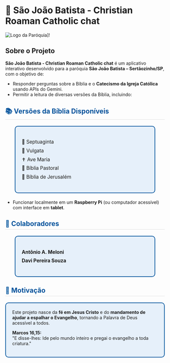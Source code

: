 # 📖 São João Batista - Christian Roaman Catholic chat

![Logo da Paróquia](https://github-production-user-asset-6210df.s3.amazonaws.com/226791106/479499454-61e5f7d9-4301-4d20-995c-28dd05b7f67b.png?X-Amz-Algorithm=AWS4-HMAC-SHA256&X-Amz-Credential=AKIAVCODYLSA53PQK4ZA%2F20250819%2Fus-east-1%2Fs3%2Faws4_request&X-Amz-Date=20250819T120936Z&X-Amz-Expires=300&X-Amz-Signature=e9cd96e7f168a74a218b0d18b6fe5f1055bd3b4a4bc8f2246af4f71b600b1e2c&X-Amz-SignedHeaders=host)]!

## Sobre o Projeto
**São João Batista - Christian Roaman Catholic chat** é um aplicativo interativo desenvolvido para a paróquia **São João Batista – Sertãozinho/SP**, com o objetivo de:  
- Responder perguntas sobre a Bíblia e o **Catecismo da Igreja Católica** usando APIs do Gemini.  
- Permitir a leitura de diversas versões da Bíblia, incluindo:
 <!-- QUADRO DE VERSÕES DA BÍBLIA -->
<h2 style="color: #00529B; border-bottom: 1px solid #ddd; padding-bottom: 5px; margin-top: 30px;">📚 Versões da Bíblia Disponíveis</h2>

<div style="border: 2px solid #00529B; background-color: #e6f0fa; padding: 20px; border-radius: 10px; max-width: 400px; margin: 20px auto; text-align: left;">
  <ul style="list-style-type: none; padding-left: 0; font-size: 1.1em; line-height: 1.8;">
    <li>📜 Septuaginta</li>
    <li>📖 Vulgata</li>
    <li>✝️ Ave Maria</li>
    <li>📘 Bíblia Pastoral</li>
    <li>📙 Bíblia de Jerusalém</li>
  </ul>
</div>

- Funcionar localmente em um **Raspberry Pi** (ou computador acessível) com interface em **tablet**.

<!-- QUADRO DE COLABORADORES -->
<h2 style="color: #00529B; border-bottom: 1px solid #ddd; padding-bottom: 5px; margin-top: 30px;">👥 Colaboradores</h2>

<div style="border: 2px solid #00529B; background-color: #e6f0fa; padding: 20px; border-radius: 10px; max-width: 400px; margin: 20px auto; text-align: left;">
  <ul style="list-style-type: none; padding-left: 0; font-size: 1.1em; line-height: 1.8;">
    <li> <strong>Antônio A. Meloni</strong></li>
    <li><strong>Davi Pereira Souza</strong></li>
  </ul>
</div>

<!-- QUADRO DE MOTIVAÇÃO E VERSÍCULO -->
<h2 style="color: #00529B; border-bottom: 1px solid #ddd; padding-bottom: 5px; margin-top: 30px;">🙏 Motivação</h2>

<div style="border: 2px solid #00529B; background-color: #e6f0fa; padding: 20px; border-radius: 10px; max-width: 600px; margin: 20px auto; text-align: left;">
  Este projeto nasce da <strong>fé em Jesus Cristo</strong> e do <strong>mandamento de ajudar a espalhar o Evangelho</strong>, tornando a Palavra de Deus acessível a todos.</p>
  
  <p><strong>Marcos 16,15:</strong><br>
  "E disse-lhes: Ide pelo mundo inteiro e pregai o evangelho a toda criatura."</p>
</div>

